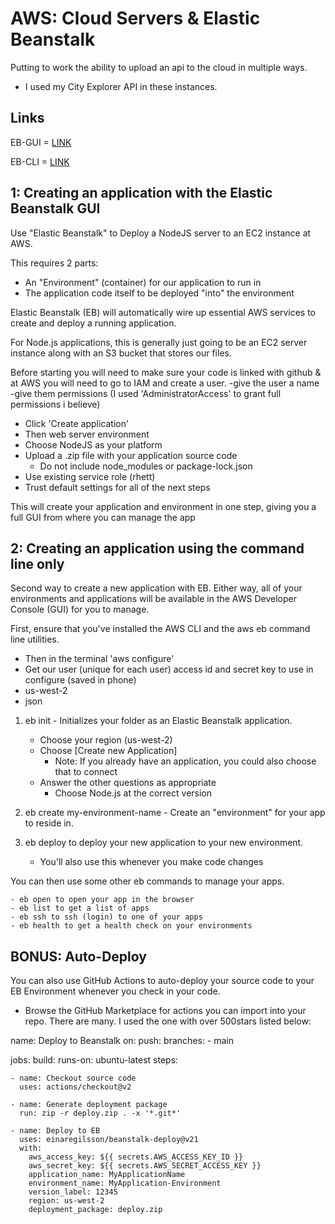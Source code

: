 # AWS: Cloud Servers & Elastic Beanstalk

Putting to work the ability to upload an api to the cloud in multiple ways.

* I used my City Explorer API in these instances.

## Links

EB-GUI = [LINK](http://aws-gui-practiceapp-env.eba-j7jjex7t.us-west-2.elasticbeanstalk.com/)

EB-CLI = [LINK](http://aws-cli-practiceapp-env.eba-wit9qm2q.us-west-2.elasticbeanstalk.com/)

## 1: Creating an application with the Elastic Beanstalk GUI

Use "Elastic Beanstalk" to Deploy a NodeJS server to an EC2 instance at AWS.

This requires 2 parts:

- An "Environment" (container) for our application to run in
- The application code itself to be deployed "into" the environment

Elastic Beanstalk (EB) will automatically wire up essential AWS services to create and deploy a running application.

For Node.js applications, this is generally just going to be an EC2 server instance along with an S3 bucket that stores our files.

Before starting you will need to make sure your code is linked with github & at AWS you will need to go to IAM and create a user.
-give the user a name
-give them permissions (I used 'AdministratorAccess' to grant full permissions i believe)

- Click 'Create application'
- Then web server environment
- Choose NodeJS as your platform
- Upload a .zip file with your application source code
    - Do not include node_modules or package-lock.json
- Use existing service role (rhett)
- Trust default settings for all of the next steps

This will create your application and environment in one step, giving you a full GUI from where you can manage the app

## 2: Creating an application using the command line only

Second way to create a new application with EB. Either way, all of your environments and applications will be available in the AWS Developer Console (GUI) for you to manage.

First, ensure that you've installed the AWS CLI and the aws eb command line utilities.
- Then in the terminal 'aws configure'
- Get our user (unique for each user) access id and secret key to use in configure (saved in phone)
- us-west-2
- json

1. eb init - Initializes your folder as an Elastic Beanstalk application.
    - Choose your region (us-west-2)
    - Choose [Create new Application]
        - Note: If you already have an application, you could also choose that to connect
    - Answer the other questions as appropriate
        - Choose Node.js at the correct version

2. eb create my-environment-name - Create an "environment" for your app to reside in.

3. eb deploy to deploy your new application to your new environment.
    - You'll also use this whenever you make code changes

You can then use some other eb commands to manage your apps.

    - eb open to open your app in the browser
    - eb list to get a list of apps
    - eb ssh to ssh (login) to one of your apps
    - eb health to get a health check on your environments

## BONUS: Auto-Deploy
You can also use GitHub Actions to auto-deploy your source code to your EB Environment whenever you check in your code.

- Browse the GitHub Marketplace for actions you can import into your repo. There are many. I used the one with over 500stars listed below:

name: Deploy to Beanstalk
on:
  push:
    branches:
    - main

jobs:
  build:
    runs-on: ubuntu-latest
    steps:

    - name: Checkout source code
      uses: actions/checkout@v2

    - name: Generate deployment package
      run: zip -r deploy.zip . -x '*.git*'

    - name: Deploy to EB
      uses: einaregilsson/beanstalk-deploy@v21
      with:
        aws_access_key: ${{ secrets.AWS_ACCESS_KEY_ID }}
        aws_secret_key: ${{ secrets.AWS_SECRET_ACCESS_KEY }}
        application_name: MyApplicationName
        environment_name: MyApplication-Environment
        version_label: 12345
        region: us-west-2
        deployment_package: deploy.zip

